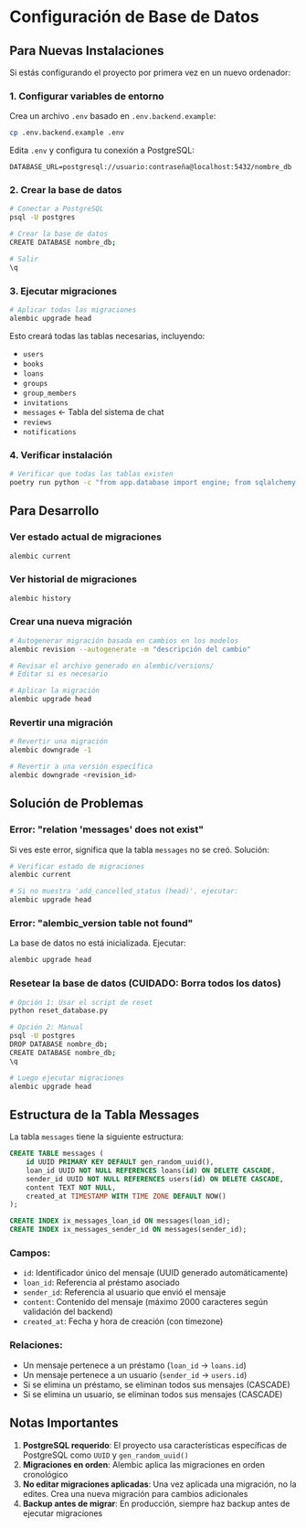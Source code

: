 # Configuración de Base de Datos

## Para Nuevas Instalaciones

Si estás configurando el proyecto por primera vez en un nuevo ordenador:

### 1. Configurar variables de entorno

Crea un archivo `.env` basado en `.env.backend.example`:

```bash
cp .env.backend.example .env
```

Edita `.env` y configura tu conexión a PostgreSQL:

```env
DATABASE_URL=postgresql://usuario:contraseña@localhost:5432/nombre_db
```

### 2. Crear la base de datos

```bash
# Conectar a PostgreSQL
psql -U postgres

# Crear la base de datos
CREATE DATABASE nombre_db;

# Salir
\q
```

### 3. Ejecutar migraciones

```bash
# Aplicar todas las migraciones
alembic upgrade head
```

Esto creará todas las tablas necesarias, incluyendo:
- `users`
- `books`
- `loans`
- `groups`
- `group_members`
- `invitations`
- `messages` ← Tabla del sistema de chat
- `reviews`
- `notifications`

### 4. Verificar instalación

```bash
# Verificar que todas las tablas existen
poetry run python -c "from app.database import engine; from sqlalchemy import inspect; print('Tablas:', inspect(engine).get_table_names())"
```

## Para Desarrollo

### Ver estado actual de migraciones

```bash
alembic current
```

### Ver historial de migraciones

```bash
alembic history
```

### Crear una nueva migración

```bash
# Autogenerar migración basada en cambios en los modelos
alembic revision --autogenerate -m "descripción del cambio"

# Revisar el archivo generado en alembic/versions/
# Editar si es necesario

# Aplicar la migración
alembic upgrade head
```

### Revertir una migración

```bash
# Revertir una migración
alembic downgrade -1

# Revertir a una versión específica
alembic downgrade <revision_id>
```

## Solución de Problemas

### Error: "relation 'messages' does not exist"

Si ves este error, significa que la tabla `messages` no se creó. Solución:

```bash
# Verificar estado de migraciones
alembic current

# Si no muestra 'add_cancelled_status (head)', ejecutar:
alembic upgrade head
```

### Error: "alembic_version table not found"

La base de datos no está inicializada. Ejecutar:

```bash
alembic upgrade head
```

### Resetear la base de datos (CUIDADO: Borra todos los datos)

```bash
# Opción 1: Usar el script de reset
python reset_database.py

# Opción 2: Manual
psql -U postgres
DROP DATABASE nombre_db;
CREATE DATABASE nombre_db;
\q

# Luego ejecutar migraciones
alembic upgrade head
```

## Estructura de la Tabla Messages

La tabla `messages` tiene la siguiente estructura:

```sql
CREATE TABLE messages (
    id UUID PRIMARY KEY DEFAULT gen_random_uuid(),
    loan_id UUID NOT NULL REFERENCES loans(id) ON DELETE CASCADE,
    sender_id UUID NOT NULL REFERENCES users(id) ON DELETE CASCADE,
    content TEXT NOT NULL,
    created_at TIMESTAMP WITH TIME ZONE DEFAULT NOW()
);

CREATE INDEX ix_messages_loan_id ON messages(loan_id);
CREATE INDEX ix_messages_sender_id ON messages(sender_id);
```

### Campos:

- `id`: Identificador único del mensaje (UUID generado automáticamente)
- `loan_id`: Referencia al préstamo asociado
- `sender_id`: Referencia al usuario que envió el mensaje
- `content`: Contenido del mensaje (máximo 2000 caracteres según validación del backend)
- `created_at`: Fecha y hora de creación (con timezone)

### Relaciones:

- Un mensaje pertenece a un préstamo (`loan_id` → `loans.id`)
- Un mensaje pertenece a un usuario (`sender_id` → `users.id`)
- Si se elimina un préstamo, se eliminan todos sus mensajes (CASCADE)
- Si se elimina un usuario, se eliminan todos sus mensajes (CASCADE)

## Notas Importantes

1. **PostgreSQL requerido**: El proyecto usa características específicas de PostgreSQL como `UUID` y `gen_random_uuid()`
2. **Migraciones en orden**: Alembic aplica las migraciones en orden cronológico
3. **No editar migraciones aplicadas**: Una vez aplicada una migración, no la edites. Crea una nueva migración para cambios adicionales
4. **Backup antes de migrar**: En producción, siempre haz backup antes de ejecutar migraciones
